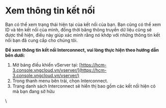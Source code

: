 # Xem thông tin kết nối

Bạn có thể xem trạng thái hiện tại của kết nối của bạn. Bạn cũng có thể xem ID và tên kết nối của mình, đồng thời băng thông truyền dữ liệu cũng sẽ được thể hiện, điều này giúp xác minh rằng nó khớp với những thông tin kết nối bạn đã cung cấp cho chúng tôi.

**Để xem thông tin kết nối Interconnect, vui lòng thực hiện theo hướng dẫn bên dưới:**

1. Mở bảng điều khiển vServer tại: [https://hcm-3.console.vngcloud.vn/vserver/](https://hcm-3.console.vngcloud.vn/vserver/)
2. Trong thanh menu bên trái, chọn Interconnect.
3. Trang danh sách Interconnect sẽ hiển thị bao gồm các kết nối hiện có mà bạn đang sở hữu

\
